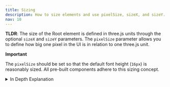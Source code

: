 ```yaml
---
title: Sizing
description: How to size elements and use pixelSize, sizeX, and sizeY.
nav: 10
---
```


**TLDR**: The size of the Root element is defined in three.js units through the optional `sizeX` and `sizeY` parameters. The `pixelSize` parameter allows you to define how big one pixel in the UI is in relation to one three.js unit.


**Important**

The `pixelSize` should be set so that the default font height (`16px`) is reasonably sized. All pre-built components adhere to this sizing concept.

<details>
  <summary>In Depth Explanation</summary>

  The root element size is specified in three.js units using the optional `sizeX` and `sizeY` parameters.
  
  Declaring the size of elements inside the root element using parameters, such as the `width` of an image or the `fontSize` of a text element, is based on `pixel` units, which strongly relate to the `px` unit in CSS. The relation between three.js units and pixel units can be set using the `pixelSize` property. The property expresses the size of one pixel in three.js units and defaults to `0.002`. With this default, `500px` is equal to 1 three.js unit. To make interoperability between code bases and different component libraries easier, we encourage to use the intuition of pixel sizes from the web. For instance, the default text height relates to 16 pixels. If these pixel sizes appear too small or too high in the szene, the `pixelSize` should be increased or decreased respectively.
</details>
